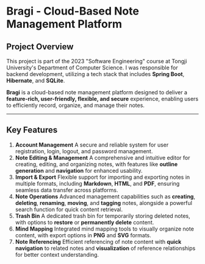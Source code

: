 # Bragi - Cloud-Based Note Management Platform

## Project Overview

This project is part of the 2023 "Software Engineering" course at Tongji University's Department of Computer Science. I was responsible for backend development, utilizing a tech stack that includes **Spring Boot**, **Hibernate**, and **SQLite**.

**Bragi** is a cloud-based note management platform designed to deliver a **feature-rich, user-friendly, flexible, and secure** experience, enabling users to efficiently record, organize, and manage their notes.

------

## Key Features

1. **Account Management**
   A secure and reliable system for user registration, login, logout, and password management.
2. **Note Editing & Management**
   A comprehensive and intuitive editor for creating, editing, and organizing notes, with features like **outline generation** and **navigation** for enhanced usability.
3. **Import & Export**
   Flexible support for importing and exporting notes in multiple formats, including **Markdown**, **HTML**, and **PDF**, ensuring seamless data transfer across platforms.
4. **Note Operations**
   Advanced management capabilities such as **creating**, **deleting**, **renaming**, **moving**, and **tagging** notes, alongside a powerful search function for quick content retrieval.
5. **Trash Bin**
   A dedicated trash bin for temporarily storing deleted notes, with options to **restore** or **permanently delete** content.
6. **Mind Mapping**
   Integrated mind mapping tools to visually organize note content, with export options in **PNG** and **SVG** formats.
7. **Note Referencing**
   Efficient referencing of note content with **quick navigation** to related notes and **visualization** of reference relationships for better context understanding.
